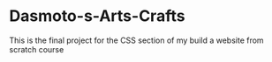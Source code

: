 # Dasmoto-s-Arts-Crafts
This is the final project for the CSS section of my build a website from scratch course
